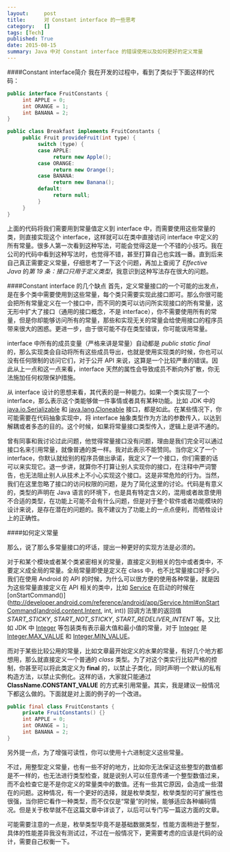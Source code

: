 ```yaml
---
layout:     post
title:      对 Constant interface 的一些思考
category:   []
tags: [Tech]
published: True
date: 2015-08-15
summary: Java 中对 Constant interface 的错误使用以及如何更好的定义常量
---
```


####Constant interface简介
我在开发的过程中，看到了类似于下面这样的代码：

```java
public interface FruitConstants {
     int APPLE = 0;
     int ORANGE = 1;
     int BANANA = 2;
}

public class Breakfast implements FruitConstants {
     public Fruit provideFruit(int type) {
          switch (type) {
          case APPLE:
               return new Apple();
          case ORANGE:
               return new Orange();
          case BANANA:
               return new Banana();
          default:
               return null;
          }
     }
}
```  

上面的代码将我们需要用到常量值定义到 interface 中，而需要使用这些常量的类，则直接实现这个 interface，这样就可以在类中直接访问 interface 中定义的所有常量。很多人第一次看到这种写法，可能会觉得这是一个不错的小技巧。我在公司的代码中看到这种写法时，也觉得不错，甚至打算自己也实践一番。直到后来自己真正需要定义常量，仔细思考了一下这个问题，再加上查阅了 *Effective Java* 的*第 19 条：接口只用于定义类型*，我意识到这种写法存在很大的问题。

####Constant interface 的几个缺点
首先，定义常量接口的一个可能的出发点，是在多个类中需要使用到这些常量，每个类只需要实现此接口即可。那么你很可能会把所有常量定义在一个接口中，而不同的类可以访问所实现接口的所有常量，这无形中扩大了接口（通用的接口概念，不是 interface），你不需要使用所有的常量，但是你却能够访问所有的常量，那些和实现无关的常量会给使用接口的程序员带来很大的困惑。更进一步，由于很可能不存在类型错误，你可能误用常量。

interface 中所有的成员变量（严格来讲是常量）自动都是 *public static final* 的，那么实现类会自动将所有这些成员导出，也就是使用实现类的时候，你也可以没有任何限制的访问它们，对于公开 API 来说，这算是一个比较严重的错误。因此从上一点和这一点来看，interface 天然的属性会导致成员不断向外扩散，你无法施加任何权限保护措施。

从 interface 设计的思想来看，其代表的是一种能力。如果一个类实现了一个 interface，那么表示这个类能够做一件事情或者具有某种功能。比如 JDK 中的 [java.io.Serializable](http://developer.android.com/reference/java/io/Serializable.html) 和 [java.lang.Cloneable](http://developer.android.com/reference/java/lang/Cloneable.html) 接口，都是如此。在某些情况下，你可能需要在代码抽象实现中，将 interface 抽象类型作为方法的参数传入，以达到解耦或者多态的目的。这个时候，如果将常量接口类型传入，逻辑上是讲不通的。

曾有同事和我讨论过此问题，他觉得常量接口没有问题，理由是我们完全可以通过接口名来引用常量，就像普通的类一样。我对此表示不能赞同。当你定义了一个 interface，你默认就给别的程序员做出承诺，我定义了一个接口，你们需要的话可以来实现它。退一步讲，就算你不打算让别人实现你的接口，在注释中严词警告，也无法阻止别人从技术上不小心实现这个接口。这是非常危险的行为。当然，我们在这里忽略了接口的访问权限的问题，是为了简化这里的讨论。代码是有意义的，类型的声明在 Java 语言的环境下，也是具有特定含义的，混用或者故意使用不合适的类型，在功能上可能不会有什么问题，但是对于整个软件或者功能模块的设计来说，是存在潜在的问题的。我不建议为了功能上的一点点便利，而牺牲设计上的正确性。

####如何定义常量

那么，说了那么多常量接口的坏话，提出一种更好的实现方法是必须的。

对于和某个模块或者某个类紧密相关的常量，直接定义到相关的包中或者类中，不要定义成全局的常量。全局常量即使是定义在 class 中，也不比常量接口好多少。我们在使用 Android 的 API 的时候，为什么可以很方便的使用各种常量，就是因为这些常量直接定义在 API 相关的类中，比如 [Service](http://developer.android.com/reference/android/app/Service.html) 在启动的时候在 [onStartCommand()](http://developer.android.com/reference/android/app/Service.html#onStartCommand(android.content.Intent, int, int)) 回调方法里的返回值 *START_STICKY*, *START_NOT_STICKY*, *START_REDELIVER_INTENT* 等。又比如 JDK 中 [Integer](http://developer.android.com/reference/java/lang/Integer.html) 等包装类有表示最大值和最小值的常量，对于 [Integer](http://developer.android.com/reference/java/lang/Integer.html) 是 [Integer.MAX_VALUE](http://developer.android.com/reference/java/lang/Integer.html#MAX_VALUE) 和 [Integer.MIN_VALUE](http://developer.android.com/reference/java/lang/Integer.html#MIN_VALUE)。

而对于某些比较公用的常量，比如文章最开始定义的水果的常量，有好几个地方都想用，那么就直接定义一个普通的 *class* 类型。为了对这个类实行比较严格的控制，你甚至可以将此类定义为 **final** 的，以禁止子类化，同时声明一个默认的私有构造方法，以禁止实例化。这样的话，大家就只能通过 **ClassName.CONSTANT_VALUE** 的方式来引用常量。其实，我是建议一般情况下都这么做的。下面就是对上面的例子的一个改进。

```java
public final class FruitConstants {
     private FruitConstants() {}
     int APPLE = 0;
     int ORANGE = 1;
     int BANANA = 2;
}
```

另外提一点，为了增强可读性，你可以使用十六进制定义这些常量。

不过，用整型定义常量，也有一些不好的地方，比如你无法保证这些整型的数值都是不一样的，也无法进行类型检查，就是说别人可以任意传递一个整型数值过来，而不会检查它是不是你定义的常量类中的数值。还有一些其它原因，会造成一些潜在的问题。这种情况，有一个更好的选择，就是枚举类型，枚举类型的可扩展性也很强，当你把它看作一种类型，而不仅仅是“常量”的时候，能够适应各种编码情况。但是关于枚举就不在这篇文章中详谈了，以后可以专门写一篇这方面的文章。

可能需要注意的一点是，枚举类型毕竟不是基础数据类型，性能方面稍逊于整型，具体的性能差异我没有测试过，不过在一般情况下，更需要考虑的应该是代码的设计，需要自己权衡一下。
